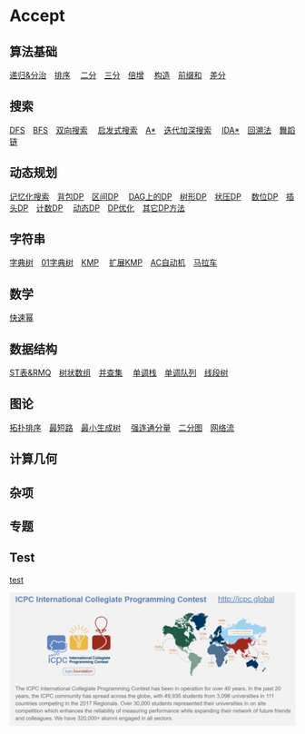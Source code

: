 # Accept

## 算法基础

[递归&分治](conquer.md)&emsp;[排序](sort.md)&emsp;
[二分](binary.md)&emsp;[三分](three_points.md)&emsp;[倍增](binary_acc.md)&emsp;
[构造](construction.md)&emsp;[前缀和](prefix_sum.md)&emsp;[差分](difference.md)&emsp;

## 搜索

[DFS](dfs.md)&emsp;[BFS](bfs.md)&emsp;[双向搜索](bidirectional.md)&emsp;
[启发式搜索](heuristic.md)&emsp;[A\*](astar.md)&emsp;[迭代加深搜索](iterative.md)&emsp;
[IDA\*](idastar.md)&emsp;[回溯法](backtracking.md)&emsp;[舞蹈链](dancing_links.md)&emsp;

## 动态规划

[记忆化搜索](memo.md)&emsp;[背包DP](knapsack.md)&emsp;[区间DP]()&emsp;
[DAG上的DP]()&emsp;[树形DP]()&emsp;[状压DP]()&emsp;
[数位DP](number.md)&emsp;[插头DP]()&emsp;[计数DP]()&emsp;
[动态DP]()&emsp;[DP优化]()&emsp;[其它DP方法]()&emsp;

## 字符串

[字典树](Trie.md)&emsp;[01字典树](01Trie.md)&emsp;[KMP](kmp.md)&emsp;
[扩展KMP](exkmp.md)&emsp;[AC自动机](ac_automaton.md)&emsp;[马拉车](manacher.md)&emsp;

## 数学

[快速幂](quick_pow.md)&emsp;

## 数据结构

[ST表&RMQ](st.md)&emsp;[树状数组]()&emsp;[并查集]()&emsp;
[单调栈]()&emsp;[单调队列]()&emsp;[线段树]()&emsp;

## 图论

[拓扑排序]()&emsp;[最短路]()&emsp;[最小生成树]()&emsp;
[强连通分量]()&emsp;[二分图]()&emsp;[网络流]()&emsp;

## 计算几何

## 杂项

## 专题

## Test

[test](test.md)&emsp;


![1024](icpc.png)
